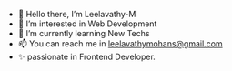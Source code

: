 - 👋 Hello there, I’m Leelavathy-M
- 👀 I’m interested in Web Development 
- 🌱 I’m currently learning New Techs
- 📫 You can reach me in leelavathymohans@gmail.com
- ✨ passionate in Frontend Developer.


<!---
Leelavathy-M/Leelavathy-M is a ✨ special ✨ repository because its `README.md` (this file) appears on your GitHub profile.
You can click the Preview link to take a look at your changes.
--->
